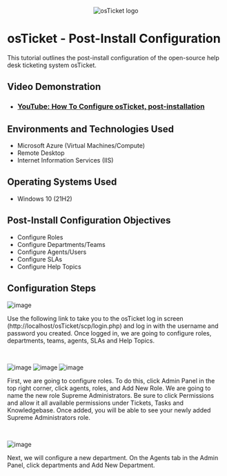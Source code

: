 <p align="center">
<img src="https://i.imgur.com/Clzj7Xs.png" alt="osTicket logo"/>
</p>

<h1>osTicket - Post-Install Configuration</h1>
This tutorial outlines the post-install configuration of the open-source help desk ticketing system osTicket.<br />


<h2>Video Demonstration</h2>

- ### [YouTube: How To Configure osTicket, post-installation](https://www.youtube.com)

<h2>Environments and Technologies Used</h2>

- Microsoft Azure (Virtual Machines/Compute)
- Remote Desktop
- Internet Information Services (IIS)

<h2>Operating Systems Used </h2>

- Windows 10</b> (21H2)

<h2>Post-Install Configuration Objectives</h2>

- Configure Roles
- Configure Departments/Teams
- Configure Agents/Users
- Configure SLAs
- Configure Help Topics

<h2>Configuration Steps</h2>

![image](https://github.com/user-attachments/assets/5b1c1e43-0633-4fa1-acb8-9156d58f0226)

</p>
<p>
Use the following link to take you to the osTicket log in screen (http://localhost/osTicket/scp/login.php) and log in with the username and password you created. Once logged in, we are going to configure roles, departments, teams, agents, SLAs and Help Topics. 

</p>
<br />

<p>
  
![image](https://github.com/user-attachments/assets/5fab6cf7-59a5-425d-b759-28c20ed529f0)
![image](https://github.com/user-attachments/assets/e939e9cf-c8f6-410d-842c-eac0ca17ccea)
![image](https://github.com/user-attachments/assets/9051e13f-3d50-46c0-a818-0f223b34c653)

</p>
<p>
First, we are going to configure roles. To do this, click Admin Panel in the top right corner, click agents, roles, and Add New Role. We are going to name the new role Supreme Administrators. Be sure to click Permissions and allow it all available permissions under Tickets, Tasks and Knowledgebase. Once added, you will be able to see your newly added Supreme Administrators role.
</p>
<br />

<p>
  
![image](https://github.com/user-attachments/assets/b45fce72-cb95-4147-9173-48af704ea61b)

</p>
<p>
Next, we will configure a new department. On the Agents tab in the Admin Panel, click departments and Add New Department. 
</p>
<br />
